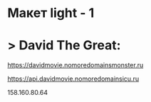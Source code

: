 # Макет light - 1
# > David The Great:
https://davidmovie.nomoredomainsmonster.ru

https://api.davidmovie.nomoredomainsicu.ru

158.160.80.64

